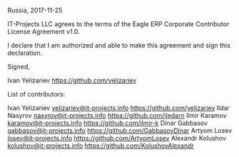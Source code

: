Russia, 2017-11-25

IT-Projects LLC agrees to the terms of the Eagle ERP Corporate Contributor License
Agreement v1.0.

I declare that I am authorized and able to make this agreement and sign this
declaration.

Signed,

Ivan Yelizariev https://github.com/yelizariev

List of contributors:

Ivan Yelizariev yelizariev@it-projects.info https://github.com/yelizariev
Ildar Nasyrov nasyrov@it-projects.info https://github.com/iledarn
Ilmir Karamov karamov@it-projects.info https://github.com/ilmir-k
Dinar Gabbasov gabbasov@it-projects.info https://github.com/GabbasovDinar
Artyom Losev losev@it-projects.info https://github.com/ArtyomLosev
Alexandr Kolushov kolushov@it-projects.info https://github.com/KolushovAlexandr
